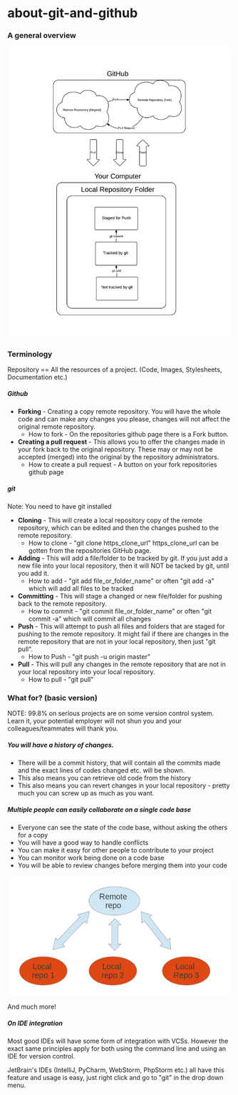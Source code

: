 # about-git-and-github

### A general overview

![git-overview](images/git-overview.png)

### Terminology

Repository == All the resources of a project. (Code, Images, Stylesheets, Documentation etc.) 

##### Github 

* **Forking** - Creating a copy remote repository. You will have the whole code and can make any changes you please, changes will not affect the original remote repository. 
    * How to fork - On the repositories github page there is a Fork button.
* **Creating a pull request** - This allows you to offer the changes made in your fork back to the original repository. These may or may not be accepted (merged) into the original by the repository administrators.
    * How to create a pull request - A button on your fork repositories github page

##### git

Note: You need to have git installed

* **Cloning** - This will create a local repository copy of the remote repository, which can be edited and then the changes pushed to the remote repository.
    * How to clone - "git clone https_clone_url" https_clone_url can be gotten from the repositories GitHub page.
* **Adding** - This will add a file/folder to be tracked by git. If you just add a new file into your local repository, then it will NOT be tacked by git, until you add it.
    * How to add - "git add file_or_folder_name" or often "git add -a" which will add all files to be tracked
* **Committing** - This will stage a changed or new file/folder for pushing back to the remote repository.
    * How to commit - "git commit file_or_folder_name" or often "git commit -a" which will commit all changes
* **Push** - This will attempt to push all files and folders that are staged for pushing to the remote repository. It might fail if there are changes in the remote repository that are not in your local repository, then just "git pull".
    * How to Push - "git push -u origin master"
* **Pull** - This will pull any changes in the remote repository that are not in your local repository into your local repository.
    * How to pull - "git pull"
    
### What for? (basic version)

NOTE: 99.8% on serious projects are on some version control system. Learn it, your potential employer will not shun you and your colleagues/teammates will thank you.

##### You will have a history of changes.

* There will be a commit history, that will contain all the commits made and the exact lines of codes changed etc. will be shown.
* This also means you can retrieve old code from the history
* This also means you can revert changes in your local repository - pretty much you can screw up as much as you want.

##### Multiple people can easily collaborate on a single code base

* Everyone can see the state of the code base, without asking the others for a copy
* You will have a good way to handle conflicts
* You can make it easy for other people to contribute to your project
* You can monitor work being done on a code base
* You will be able to review changes before merging them into your code

![git-multi-users](images/git_multi.png)

And much more!

##### On IDE integration 
  
Most good IDEs will have some form of integration with VCSs. However the exact same principles apply for both using the command line and using an IDE for version control.

JetBrain's IDEs (IntelliJ, PyCharm, WebStorm, PhpStorm etc.) all have this feature and usage is easy, just right click and go to "git" in the drop down menu.
